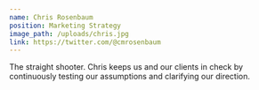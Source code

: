 ```yaml
---
name: Chris Rosenbaum
position: Marketing Strategy
image_path: /uploads/chris.jpg
link: https://twitter.com/@cmrosenbaum
---
```



The straight shooter. Chris keeps us and our clients in check by continuously testing our assumptions and clarifying our direction.